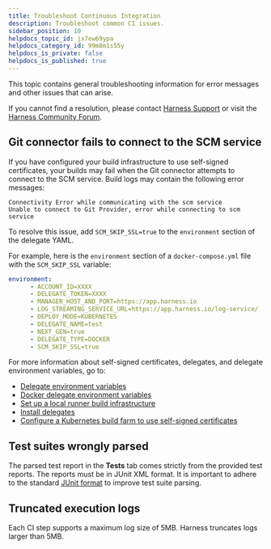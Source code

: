 ```yaml
---
title: Troubleshoot Continuous Integration
description: Troubleshoot common CI issues.
sidebar_position: 10
helpdocs_topic_id: jx7ew69ypa
helpdocs_category_id: 99m8m1s55y
helpdocs_is_private: false
helpdocs_is_published: true
---
```


This topic contains general troubleshooting information for error messages and other issues that can arise.

If you cannot find a resolution, please contact [Harness Support](mailto:support@harness.io) or visit the [Harness Community Forum](https://community.harness.io/).

## Git connector fails to connect to the SCM service

If you have configured your build infrastructure to use self-signed certificates, your builds may fail when the Git connector attempts to connect to the SCM service. Build logs may contain the following error messages:

```
Connectivity Error while communicating with the scm service
Unable to connect to Git Provider, error while connecting to scm service
```

To resolve this issue, add `SCM_SKIP_SSL=true` to the `environment` section of the delegate YAML.

For example, here is the `environment` section of a `docker-compose.yml` file with the `SCM_SKIP_SSL` variable:

```yaml
environment:
      - ACCOUNT_ID=XXXX
      - DELEGATE_TOKEN=XXXX
      - MANAGER_HOST_AND_PORT=https://app.harness.io
      - LOG_STREAMING_SERVICE_URL=https://app.harness.io/log-service/
      - DEPLOY_MODE=KUBERNETES
      - DELEGATE_NAME=test
      - NEXT_GEN=true
      - DELEGATE_TYPE=DOCKER
      - SCM_SKIP_SSL=true
```

For more information about self-signed certificates, delegates, and delegate environment variables, go to:

* [Delegate environment variables](../../platform/2_Delegates/delegate-reference/delegate-environment-variables.md)
* [Docker delegate environment variables](../../platform/2_Delegates/delegate-reference/docker-delegate-environment-variables.md)
* [Set up a local runner build infrastructure](../use-ci/set-up-build-infrastructure/define-a-docker-build-infrastructure.md)
* [Install delegates](https://developer.harness.io/docs/category/install-delegates)
* [Configure a Kubernetes build farm to use self-signed certificates](../use-ci/set-up-build-infrastructure/configure-a-kubernetes-build-farm-to-use-self-signed-certificates.md)

<!-- DOC-2692 removed -->

## Test suites wrongly parsed

The parsed test report in the **Tests** tab comes strictly from the provided test reports. The reports must be in JUnit XML format. It is important to adhere to the standard [JUnit format](https://llg.cubic.org/docs/junit/) to improve test suite parsing.

## Truncated execution logs

Each CI step supports a maximum log size of 5MB. Harness truncates logs larger than 5MB.
